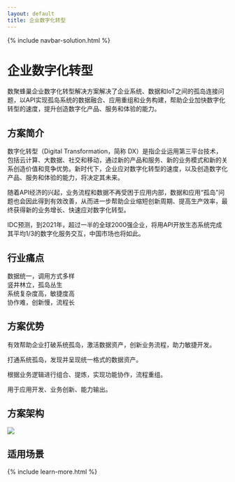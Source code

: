 ```yaml
---
layout: default
title: 企业数字化转型
---
```


{% include navbar-solution.html %}

<div class="solution-item-banner qiyeshuzihua-banner">
    <div class="solution-item-banner-info">
        <h1>企业数字化转型</h1>
        <p>数聚蜂巢企业数字化转型解决方案解决了企业系统、数据和IoT之间的孤岛连接问题，以API实现孤岛系统的数据融合、应用重组和业务构建，帮助企业加快数字化转型的速度，提升创造数字化产品、服务和体验的能力。</p>
    </div>
</div>
<div class="solution-item-introduction">
    <h2>方案简介</h2>
    <p>数字化转型（Digital Transformation，简称 DX）是指企业运用第三平台技术，包括云计算、大数据、社交和移动，通过新的产品和服务、新的业务模式和新的关系创造价值和竞争优势。新时代下，企业应对数字化转型的速度，以及创造数字化产品、服务和体验的能力，将决定其未来。</p>
    <p>随着API经济的兴起，业务流程和数据不再受困于应用内部，数据和应用“孤岛”问题也会因此得到有效改善，从而进一步帮助企业缩短创新周期、提高生产效率，最终获得新的业务增长、快速应对数字化转型。</p>
    <p>IDC预测，到2021年，超过一半的全球2000强企业，将用API开放生态系统完成其平均1/3的数字化服务交互，中国市场也将如此。</p>
</div>
<div class="solution-item-pain-points">
    <h2>行业痛点</h2>
    <div class="pain-points container">
        <div class="col-sm-6 "><div>数据统一，调用方式多样</div></div>
        <div class="col-sm-6"><div>竖井林立，孤岛丛生</div></div>
        <div class="col-sm-6"><div>系统复杂度高，敏捷度高</div></div>
        <div class="col-sm-6"><div>协作难，创新慢，流程长</div></div>
    </div>
</div>
<div class="solution-item-advantage">
    <h2>方案优势</h2>
    <p>有效帮助企业打破系统孤岛，激活数据资产，创新业务流程，助力敏捷开发。</p>
    <p>打通系统孤岛，发现并呈现统一格式的数据资产。</p>
    <p>根据业务逻辑进行组合、提炼，实现功能协作，流程重组。</p>
    <p>用于应用开发、业务创新、能力输出。</p>
</div>
<div class="solution-item-structure">
    <h2>方案架构</h2>
    <img src="{{ site.baseurl }}/public/image/solution/structure-企业数字化.png">
</div>
<div class="solution-item-applicable">
    <h2>适用场景</h2>
</div>

{% include learn-more.html %}

<div class="clean"></div>